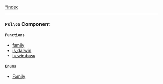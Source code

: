 <!--
    This markdown file was generated using `docs/documenter.php`.

    Any edits to it will likely be lost.
-->

[*index](./../README.md)

---

### `Psl\OS` Component

#### `Functions`

- [family](./../../src/Psl/OS/family.php#L12)
- [is_darwin](./../../src/Psl/OS/is_darwin.php#L12)
- [is_windows](./../../src/Psl/OS/is_windows.php#L12)

#### `Enums`

- [Family](./../../src/Psl/OS/Family.php#L7)


